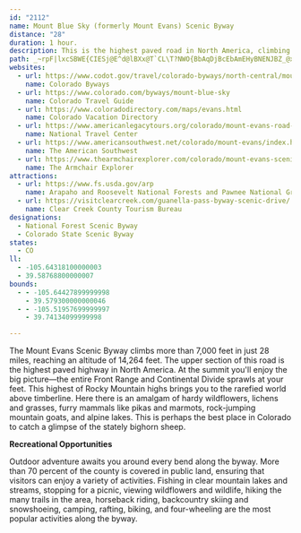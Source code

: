 ```yaml
---
id: "2112"
name: Mount Blue Sky (formerly Mount Evans) Scenic Byway
distance: "28"
duration: 1 hour.
description: This is the highest paved road in North America, climbing more than 7,000 feet in just 28 miles and finally reaching an altitude of 14,270 feet. The Front Range sprawls below along with 100 miles of Rocky Mountain peaks.
path: _~rpF|lxcSBWE{CIESj@E^d@lBXx@T`CL\T?NWO{BbAqDjBcEbAmEHyBNENJBZ_@xDDdC?`KHNTGHaBz@gGB_AXyAh@oMXkCFKRBHTI~EFp@VtDr@~CJjABxCN\^YRcFHw@Zy@b@{Bd@g@r@qBh@yDG{Bg@kBJe@VE~EjCRXhAnEIjADPJFNMFgAOcAiAiP}@iDYq@i@sCW_@}As@Wk@Bg@Ze@l@_@hBq@\UVe@\eAJgBBgAEiAO[OIsB\wEdCiA`BOJOMPw@xHcOx@q@`@?RRVpCLl@Xv@lB`DrAfE@jAY`BCjAZfE^fBzAjEpAtHNLJADc@[gBAuFQcCRoCB_FI{C]sDeAsDwCqFgDoH_AaFq@Gm@Ri@R_BlAgEdFcAfBQDGKF_@nDuHCWOBiHvKeAjA{DfDgD~BoD`BmEdCsEtEmB|A}C`BsH`FmE|DkDzDiBdC{AtDgDzK_@d@o@RaAW{AyAy@{Ai@{A_@_B]eCkAsKYmB_@oAcAeBwCkCyEwIYw@O}@?cH[kGc@uEi@gBs@w@gAUeDLoC^}B?eAMeDkB{DeEqAaAoD{AcF}Am@[_@q@wA_FqAaDe@qCWiBg@eIw@uHMsEa@mEmAaE_AmB}BeDcBiDu@_C_@iBO{CJaCh@aDDqA?a@Qw@SYoAs@kDeBeAS_A?oARqDrA_ElCmDxCy@XmBJsAYu@k@mA{Ae@mAEe@y@uTHmBzAsIXaGb@eFEs@YgBo@wAi@Om@?iAx@sDrFyAnCiApCgChCsFdHcBrAu@VmBRcF?cDW}DkAqB[yAC{ANiBx@{GtFiFxCs@`Ai@vAm@t@WHkAW_BeAk@aAcByDiAaBg@c@yEiCwIgH}@c@oA[}H}AsC[}D_AUQQa@Ae@?{FcAuI{@eDsAkCSm@Kg@KqAVeFEqEYyFLsBd@eDd@a@|@EhAXd@^R`@Jb@TzEh@~A~@fAbBv@r@?JQB]U[s@e@s@kAq@_D]wD_@qBO_@}@kA_@{Aw@_AgBkAyBuB_@q@c@aBs@kFeBmDw@a@kA_@Y?o@Xi@~@Il@QrDTfHCpAU`BsAfGIv@MbBAdFOxB_A`Kw@zFUrDyClKi@rAoAfBo@vA]fBExCC|Ko@fMBxDCTQ\]GKWSmDsA{Ia@{E}AmFcCeF]eAk@gCOqA?oAJkB|@{HF_Cx@{MGq@SAYVa@`Ca@pAoAzBoBlBwFfDEdASdAiBfJo@bCs@vB_FtLa@rA{@~Ei@rAg@t@qAv@q@D[C{@c@g@w@{@{D]y@c@k@{Ay@yO}@gG\_Ak@OSWu@Ec@BeANuAhB{L?eAEw@YsAu@oAmAkA_Bk@cAHu@XwD`C}FdBsAF_@Gi@YUW]y@SmBUuS_@yB}@gAwAYsAd@m@f@{GrHsD~BY`@[dAYdD[bBi@pA}B`E_AlCmDfSiB|Ng@lAy@j@q@Fi@G}Bw@uASaK?w@Vk@j@Sf@Ox@?vBRzEMhHHp@Xf@n@L^G\_@Js@GeAy@{DGs@BeATy@b@g@`@Qr@Et@XvArAzA|@|DZrAb@xMvKh@~@XrA?d@MfAo@lAcBbAg@j@[f@QfAHlBxCzL^jCU`CS\i@XuAHmBiBoAm@cAFyCdB}@Eo@m@Ue@O_BVaE`@}DTcE]_Ae@_@u@Dk@d@Mr@?f@TrC?^Yv@u@Zo@Q_@m@IgABeBSy@y@k@gDmAyCm@wDY_CDaEd@sDz@u@Vs@d@y@`A_CdEy@l@_@Lc@A}Be@}@E{@^gEzDsBv@oALmAMkAs@qJ_LaAyAaAe@c@Pe@z@I|@Hl@NRXRrBV~@\^ZbD`GlCjDT`AKfAi@v@_@Lg@?k@SYYuFmIcGaFoD_HqAuAa@SsA]}EMcCe@oB_AyAgAsAaBsD_G}BkC{HgIsFuI_@{@mD}F}BgDi@{A_BsByCgCg@kAQ_BDkAh@sBtC{H\mB?gBOkGOiEU}B}@oCmHiQiAyDo@gFa@mLg@gCoLkXiAcDo@}ByBsLi@aB}EsJo@mBi@{DGeNOiAi@qAkAy@g@GmFFkAE_Bm@y@y@sAeC{GaQcB{EmJwUgAaEe@eFCiCJ}HWyCuB}HcCgUaAcHo@qDoBgImDcL_@aBUcBYoFOsAmAyCyEoJmEsKsCoK{FoQmCoH}DyIe@uCSsEW}AwCmE}H}JgHmIsBmCkGuJyAcB
websites:
  - url: https://www.codot.gov/travel/colorado-byways/north-central/mount-evans
    name: Colorado Byways
  - url: https://www.colorado.com/byways/mount-blue-sky
    name: Colorado Travel Guide
  - url: https://www.coloradodirectory.com/maps/evans.html
    name: Colorado Vacation Directory
  - url: https://www.americanlegacytours.org/colorado/mount-evans-road-trip/
    name: National Travel Center
  - url: https://www.americansouthwest.net/colorado/mount-evans/index.html
    name: The American Southwest
  - url: https://www.thearmchairexplorer.com/colorado/mount-evans-scenic-byway.php
    name: The Armchair Explorer
attractions:
  - url: https://www.fs.usda.gov/arp
    name: Arapaho and Roosevelt National Forests and Pawnee National Grassland
  - url: https://visitclearcreek.com/guanella-pass-byway-scenic-drive/
    name: Clear Creek County Tourism Bureau
designations:
  - National Forest Scenic Byway
  - Colorado State Scenic Byway
states:
  - CO
ll:
  - -105.64318100000003
  - 39.58768800000007
bounds:
  - - -105.64427899999998
    - 39.579300000000046
  - - -105.51957699999997
    - 39.74134099999998

---
```


The Mount Evans Scenic Byway climbs more than 7,000 feet in just 28 miles, reaching an altitude of 14,264 feet. The upper section of this road is the highest paved highway in North America. At the summit you'll enjoy the big picture&#8212;the entire Front Range and Continental Divide sprawls at your feet. This highest of Rocky Mountain highs brings you to the rarefied world above timberline. Here there is an amalgam of hardy wildflowers, lichens and grasses, furry mammals like pikas and marmots, rock-jumping mountain goats, and alpine lakes. This is perhaps the best place in Colorado to catch a glimpse of the stately bighorn sheep.

__Recreational Opportunities__

Outdoor adventure awaits you around every bend along the byway.
More than 70 percent of the county is covered in public land,
ensuring that visitors can enjoy a variety of activities. Fishing
in clear mountain lakes and streams, stopping for a picnic, viewing
wildflowers and wildlife, hiking the many trails in the area,
horseback riding, backcountry skiing and snowshoeing, camping,
rafting, biking, and four-wheeling are the most popular activities
along the byway.

